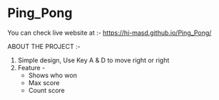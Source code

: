 # Ping_Pong

You can check live website at :- https://hi-masd.github.io/Ping_Pong/

ABOUT THE PROJECT :-

1) Simple design, Use Key A & D to move right or  right
2) Feature - 
    - Shows who won
    - Max score
    - Count score
